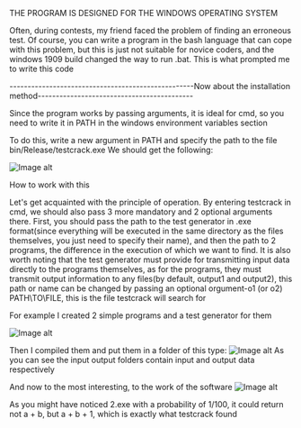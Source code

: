THE PROGRAM IS DESIGNED FOR THE WINDOWS OPERATING SYSTEM

Often, during contests, my friend faced the problem of finding an erroneous test.
Of course, you can write a program in the bash language that can cope with this problem, but this is just not suitable for novice coders, and the windows 1909 build changed the way to run .bat. This is what prompted me to write this code

---------------------------------------------------Now about the installation method-------------------------------------------

Since the program works by passing arguments, it is ideal for cmd, so you need to write it in PATH in the windows environment variables section

To do this, write a new argument in PATH and specify the path to the file bin/Release/testcrack.exe
We should get the following:

![Image alt](https://sun9-59.userapi.com/c857232/v857232827/1af639/_GYSnKHRjPs.jpg)


How to work with this

Let's get acquainted with the principle of operation. By entering testcrack in cmd, we should also pass 3 more mandatory and 2 optional arguments there. First, you should pass the path to the test generator in .exe format(since everything will be executed in the same directory as the files themselves, you just need to specify their name), and then the path to 2 programs, the difference in the execution of which we want to find. It is also worth noting that the test generator must provide for transmitting input data directly to the programs themselves, as for the programs, they must transmit output information to any files(by default, output1 and output2), this path or name can be changed by passing an optional orgument-o1 (or o2) PATH\TO\FILE, this is the file testcrack will search for

For example I created 2 simple programs and a test generator for them

![Image alt](https://sun9-53.userapi.com/c858016/v858016702/2052f4/e4TS59g5l7M.jpg)


Then I compiled them and put them in a folder of this type:
![Image alt](https://sun9-17.userapi.com/c858016/v858016702/2052b5/Kw7D0uIc-T8.jpg)
As you can see the input output folders contain input and output data respectively



And now to the most interesting, to the work of the software
![Image alt](https://sun9-37.userapi.com/c858016/v858016702/205307/oq2CS3pr8J4.jpg)

As you might have noticed 2.exe with a probability of 1/100, it could return not a + b, but a + b + 1, which is exactly what testcrack found


